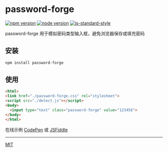 # password-forge

[![npm version](https://img.shields.io/npm/v/password-forge.svg)](https://www.npmjs.com/package/password-forge)
[![node version](https://img.shields.io/node/v/password-forge.svg)](https://www.npmjs.com/package/password-forge)
[![js-standard-style](https://img.shields.io/badge/code%20style-standard-brightgreen.svg)](http://standardjs.com)

password-forge 用于模拟密码类型输入框，避免浏览器保存或填充密码

## 安装

```bash
npm install password-forge
```

## 使用

```html
<html>
<link href="./password-forge.css" rel="stylesheet">
<script src="./detect.js"></script>
<body>
  <input type="text" class="password-forge" value="123456">
</body>
</html>
```

在线示例 [CodePen](https://codepen.io/lon/pen/bYLGNG?editors=1000) 或 [JSFiddle](https://jsfiddle.net/lon/9huqy6b1/)

---

[MIT](https://github.com/cnlon/password-forge/tree/master/LICENSE)
